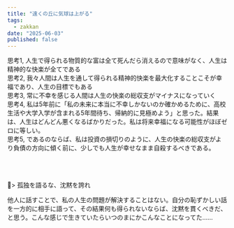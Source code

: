 ```yaml
---
title: "遠くの丘に気球は上がる"
tags:
  - zakkan
date: "2025-06-03"
published: false
---
```

思考1, 人生で得られる物質的な富は全て死んだら消えるので意味がなく、人生は精神的な快楽が全てである<br>
思考2, 我々人間は人生を通して得られる精神的快楽を最大化することこそが幸福であり、人生の目標でもある<br> 
思考3, 常に不幸を感じる人間は人生の快楽の総収支がマイナスになっていく<br> 
思考4, 私は5年前に「私の未来に本当に不幸しかないのか確かめるために、高校生活や大学入学が含まれる5年間待ち、帰納的に見極めよう」と思った。結果は、人生はどんどん悪くなるばかりだった。私は将来幸福になる可能性がほぼゼロに等しい。<br> 
思考5, であるのならば、私は投資の損切りのように、人生の快楽の総収支がより負債の方向に傾く前に、少しでも人生が幸せなまま自殺するべきである。<br> <br> <br> <br>

 > 孤独を語るな、沈黙を誇れ<br> 

他人に話すことで、私の人生の問題が解決することはない。自分の恥ずかしい話を一方的に相手に語って、その結果何も得られないならば、沈黙を貫くべきだ、と思う。こんな感じで生きていたらいつのまにかこんなことになってた……
